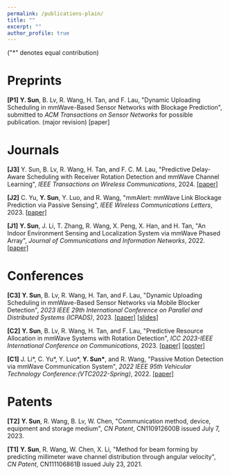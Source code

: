 ```yaml
---
permalink: /publications-plain/
title: ""
excerpt: ""
author_profile: true
---
```


("\*" denotes equal contribution)
# Preprints
<b>[P1]</b> <b>Y. Sun</b>, B. Lv, R. Wang, H. Tan, and F. Lau, "Dynamic Uploading Scheduling in mmWave-Based Sensor Networks with Blockage Prediction", submitted to <i>ACM Transactions on Sensor Networks</i> for possible publication. (major revision)
[paper]
<!---->
<!---->

# Journals

<b>[J3]</b> Y. Sun, B. Lv, R. Wang, H. Tan, and F. C. M. Lau, "Predictive Delay-Aware Scheduling with Receiver Rotation Detection and mmWave Channel Learning", <i>IEEE Transactions on Wireless Communications</i>, 2024.
[[paper]](http://yfsun0327.github.io/files/Predictive_Delay-Aware_Scheduling_with_Receiver_Rotation_Detection_and_mmWave_Channel_Learning.pdf)
<!--https://doi.org/10.1109/TWC.2024.3400377-->
<!--https://ieeexplore.ieee.org/document/10539054-->

<b>[J2]</b> C. Yu, <b>Y. Sun</b>, Y. Luo, and R. Wang, "mmAlert: mmWave Link Blockage Prediction via Passive Sensing", <i>IEEE Wireless Communications Letters</i>, 2023.
[[paper]](http://yfsun0327.github.io/files/mmAlert_mmWave_Link_Blockage_Prediction_via_Passive_Sensing.pdf)
<!--https://doi.org/10.1109/LWC.2023.3304320-->
<!--https://ieeexplore.ieee.org/document/10214505-->

<b>[J1]</b> <b>Y. Sun</b>, J. Li, T. Zhang, R. Wang, X. Peng, X. Han, and H. Tan, "An Indoor Environment Sensing and Localization System via mmWave Phased Array", <i>Journal of Communications and Information Networks</i>, 2022.
[[paper]](http://yfsun0327.github.io/files/An_Indoor_Environment_Sensing_and_Localization_System_via_mmWave_Phased_Array.pdf)
<!--https://doi.org/10.23919/JCIN.2022.10005216-->
<!--https://ieeexplore.ieee.org/document/10005216-->

# Conferences
<b>[C3]</b> <b>Y. Sun</b>, B. Lv, R. Wang, H. Tan, and F. Lau, "Dynamic Uploading Scheduling in mmWave-Based Sensor Networks via Mobile Blocker Detection", <i>2023 IEEE 29th International Conference on Parallel and Distributed Systems (ICPADS)</i>, 2023.
[[paper]](http://yfsun0327.github.io/files/Dynamic_Uploading_Scheduling_in_mmWave-Based_Sensor_Networks_via_Mobile_Blocker_Detection.pdf)
[[slides]](http://yfsun0327.github.io/files/ICPADS23_slides.pdf)
<!--https://doi.org/10.1109/ICPADS60453.2023.00280-->
<!--https://ieeexplore.ieee.org/document/10476047-->

<b>[C2]</b> <b>Y. Sun</b>, B. Lv, R. Wang, H. Tan, and F. Lau, "Predictive Resource Allocation in mmWave Systems with Rotation Detection", <i>ICC 2023-IEEE International Conference on Communications</i>, 2023.
[[paper]](http://yfsun0327.github.io/files/Predictive_Resource_Allocation_in_mmWave_Systems_with_Rotation_Detection.pdf)
[[poster]](http://yfsun0327.github.io/files/ICC23_poster.pdf)
<!--https://doi.org/10.1109/ICC45041.2023.10278584-->
<!--https://ieeexplore.ieee.org/document/10278584-->

<b>[C1]</b> J. Li\*, C. Yu\*, Y. Luo\*, <b>Y. Sun\*</b>, and R. Wang, "Passive Motion Detection via mmWave Communication System", <i>2022 IEEE 95th Vehicular Technology Conference:(VTC2022-Spring)</i>, 2022.
[[paper]](http://yfsun0327.github.io/files/Passive_Motion_Detection_via_mmWave_Communication_System.pdf)
<!--https://doi.org/10.1109/VTC2022-Spring54318.2022.9860809-->
<!--https://ieeexplore.ieee.org/document/9860809-->

# Patents
<b>[T2]</b> <b>Y. Sun</b>, R. Wang, B. Lv, W. Chen, "Communication method, device, equipment and storage medium", <i>CN Patent</i>, CN110912600B issued July 7, 2023.
<!--https://patents.google.com/patent/CN110912600B/en-->

<b>[T1]</b> <b>Y. Sun</b>, R. Wang, W. Chen, X. Li, "Method for beam forming by predicting millimeter wave channel distribution through angular velocity", <i>CN Patent</i>, CN111106861B issued July 23, 2021.
<!--https://patents.google.com/patent/CN111106861B/en-->